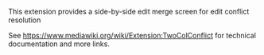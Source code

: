 This extension provides a side-by-side edit merge screen for edit conflict resolution

See https://www.mediawiki.org/wiki/Extension:TwoColConflict for technical documentation and more
links.
